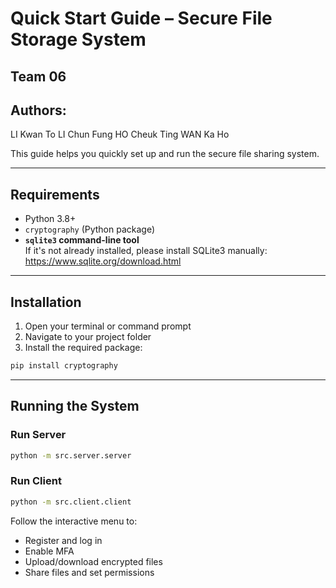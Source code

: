 # Quick Start Guide – Secure File Storage System
## Team 06
## Authors:
LI Kwan To
LI Chun Fung
HO Cheuk Ting
WAN Ka Ho

This guide helps you quickly set up and run the secure file sharing system.

---

## Requirements

- Python 3.8+
- `cryptography` (Python package)
- **`sqlite3` command-line tool**  
  If it's not already installed, please install SQLite3 manually: https://www.sqlite.org/download.html

---

## Installation

1. Open your terminal or command prompt  
2. Navigate to your project folder  
3. Install the required package:

```bash
pip install cryptography
```

---

## Running the System

### Run Server
```bash
python -m src.server.server
```

### Run Client
```bash
python -m src.client.client
```

Follow the interactive menu to:
- Register and log in
- Enable MFA
- Upload/download encrypted files
- Share files and set permissions
